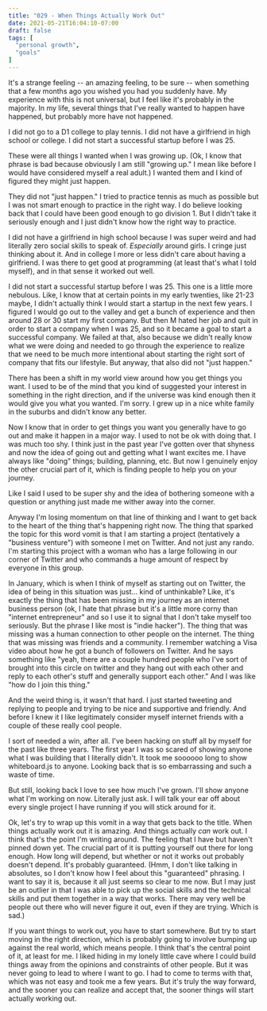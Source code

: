 ```yaml
---
title: "029 - When Things Actually Work Out"
date: 2021-05-21T16:04:10-07:00
draft: false
tags: [
  "personal growth",
  "goals"
]
---
```


It's a strange feeling -- an amazing feeling, to be sure -- when
something that a few months ago you wished you had you suddenly
have. My experience with this is not universal, but I feel like it's
probably in the majority. In my life, several things that I've really
wanted to happen have happened, but probably more have not happened.

I did not go to a D1 college to play tennis. I did not have a
girlfriend in high school or college. I did not start a successful
startup before I was 25.

These were all things I wanted when I was growing up. (Ok, I know that
phrase is bad because obviously I am still "growing up." I mean like
before I would have considered myself a real adult.) I wanted them and
I kind of figured they might just happen.

They did not "just happen." I tried to practice tennis as much as
possible but I was not smart enough to practice in the right way. I do
believe looking back that I could have been good enough to go
division 1. But I didn't take it seriously enough and I just didn't
know how the right way to practice.

I did not have a girlfriend in high school because I was super weird
and had literally zero social skills to speak of. _Especially_ around
girls. I cringe just thinking about it. And in college I more or less
didn't care about having a girlfriend. I was there to get good at
programming (at least that's what I told myself), and in that sense it
worked out well.

I did not start a successful startup before I was 25. This one is a
little more nebulous. Like, I know that at certain points in my early
twenties, like 21-23 maybe, I didn't actually think I would start a
startup in the next few years. I figured I would go out to the valley
and get a bunch of experience and then around 28 or 30 start my first
company. But then M hated her job and quit in order to start a company
when I was 25, and so it became a goal to start a successful
company. We failed at that, also because we didn't really know what we
were doing and needed to go through the experience to realize that we
need to be much more intentional about starting the right sort of
company that fits our lifestyle. But anyway, that also did not "just
happen."

There has been a shift in my world view around how you get things you
want. I used to be of the mind that you kind of suggested your
interest in something in the right direction, and if the universe was
kind enough then it would give you what you wanted. I'm sorry. I grew
up in a nice white family in the suburbs and didn't know any better.

Now I know that in order to get things you want you generally have to
go out and make it happen in a major way. I used to not be ok with
doing that. I was much too shy. I think just in the past year I've
gotten over that shyness and now the idea of going out and getting
what I want excites me. I have always like "doing" things; building,
planning, etc. But now I genuinely enjoy the other crucial part of it,
which is finding people to help you on your journey.

Like I said I used to be super shy and the idea of bothering someone
with a question or anything just made me wither away into the corner.

Anyway I'm losing momentum on that line of thinking and I want to get
back to the heart of the thing that's happening right now. The thing
that sparked the topic for this word vomit is that I am starting a
project (tentatively a "business venture") with someone I met on
Twitter. And not just any rando. I'm starting this project with a
woman who has a large following in our corner of Twitter and who
commands a huge amount of respect by everyone in this group.

In January, which is when I think of myself as starting out on
Twitter, the idea of being in this situation was just... kind of
unthinkable? Like, it's exactly the thing that has been missing in my
journey as an internet business person (ok, I hate that phrase but
it's a little more corny than "internet entrepreneur" and so I use it
to signal that I don't take myself too seriously. But the phrase I
like most is "indie hacker"). The thing that was missing was a human
connection to other people on the internet. The thing that was missing
was friends and a community. I remember watching a Visa video about
how he got a bunch of followers on Twitter. And he says something like
"yeah, there are a couple hundred people who I've sort of brought into
this circle on twitter and they hang out with each other and reply to
each other's stuff and generally support each other." And I was like
"how do I join this thing."

And the weird thing is, it wasn't that hard. I just started tweeting
and replying to people and trying to be nice and supportive and
friendly. And before I knew it I like legitimately consider myself
internet friends with a couple of these really cool people.

I sort of needed a win, after all. I've been hacking on stuff all by
myself for the past like three years. The first year I was so scared
of showing anyone what I was building that I literally didn't. It took
me soooooo long to show whiteboard.js to anyone. Looking back that is
so embarrassing and such a waste of time.

But still, looking back I love to see how much I've grown. I'll show
anyone what I'm working on now. Literally just ask. I will talk your
ear off about every single project I have running if you will stick
around for it.

Ok, let's try to wrap up this vomit in a way that gets back to the
title. When things actually work out it is amazing. And things
actually _can_ work out. I think that's the point I'm writing
around. The feeling that I have but haven't pinned down yet. The
crucial part of it is putting yourself out there for long enough. How
long will depend, but whether or not it works out probably doesn't
depend. It's probably guaranteed. (Hmm, I don't like talking in
absolutes, so I don't know how I feel about this "guaranteed"
phrasing. I want to say it is, because it all just seems so clear to
me now. But I may just be an outlier in that I was able to pick up the
social skills and the technical skills and put them together in a way
that works. There may very well be people out there who will never
figure it out, even if they are trying. Which is sad.)

If you want things to work out, you have to start somewhere. But try
to start moving in the right direction, which is probably going to
involve bumping up against the real world, which means people. I think
that's the central point of it, at least for me. I liked hiding in my
lonely little cave where I could build things away from the opinions
and constraints of other people. But it was never going to lead to
where I want to go. I had to come to terms with that, which was not
easy and took me a few years. But it's truly the way forward, and the
sooner you can realize and accept that, the sooner things will start
actually working out.



